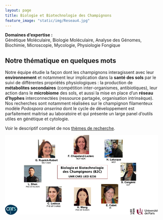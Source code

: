```yaml
---
layout: page
title: Biologie et Biotechnologie des Champignons
feature_image: "static/img/Reseau4.jpg"
---
```


**Domaines d’expertise :**<br>
Génétique Moléculaire, Biologie Moléculaire, Analyse des Génomes, Biochimie, Microscopie, Mycologie, Physiologie Fongique

## Notre thématique en quelques mots

Notre équipe étudie la façon dont les champignons interagissent avec leur **environnement** et notamment leur implication dans la **santé des sols** par le suivi de différentes propriétés physiologiques : la production de **métabolites secondaires** (compétition inter-organismes, antibiotiques), leur action dans le **microbiome** des sols, et aussi la mise en place d’un **réseau d’hyphes** interconnectées (ressource partagée, organisation intrinsèque). Nos recherches sont notamment réalisées sur le champignon filamenteux modèle *Podospora anserina* dont le cycle de développement est parfaitement maitrisé au laboratoire et qui présente un large panel d’outils utiles en génétique et cytologie.

Voir le descriptif complet de nos [thèmes de recherche](/recherche).


![Equipe](/static/img/Equipe.jpg)
